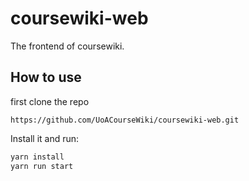 # coursewiki-web

The frontend of coursewiki.

## How to use

first clone the repo 
```
https://github.com/UoACourseWiki/coursewiki-web.git
```

Install it and run:

```sh
yarn install
yarn run start
```
